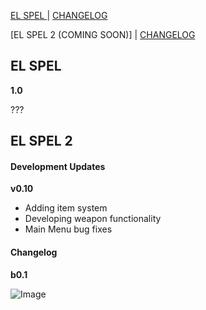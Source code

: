 [EL SPEL  ](https://elspel.github.io/1/)  |  [CHANGELOG](https://elspel.github.io/#el-spel-1)

[EL SPEL 2 (COMING SOON)]  |  [CHANGELOG](https://elspel.github.io/#el-spel-2)

## EL SPEL 
**1.0**

???

## EL SPEL 2
#### Development Updates

**v0.10**
- Adding item system
- Developing weapon functionality
- Main Menu bug fixes


#### Changelog

**b0.1**


![Image](https://via.placeholder.com/150)
